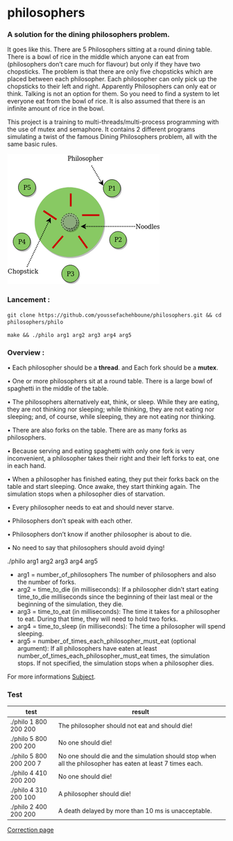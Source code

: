 # philosophers
### A solution for the dining philosophers problem.
It goes like this. There are 5 Philosophers sitting at a round dining table. There is a bowl of rice in the middle which anyone can eat from (philosophers don’t care much for flavour) but only if they have two chopsticks. The problem is that there are only five chopsticks which are placed between each philosopher. Each philosopher can only pick up the chopsticks to their left and right. Apparently Philosophers can only eat or think. Talking is not an option for them. So you need to find a system to let everyone eat from the bowl of rice. It is also assumed that there is an infinite amount of rice in the bowl.

This project is a training to multi-threads/multi-process programming with the use of mutex and semaphore. It contains 2 different programs simulating a twist of the famous Dining Philosophers problem, all with the same basic rules.

![](./demo/problem.png) 

### Lancement :
  ```
git clone https://github.com/youssefachehboune/philosophers.git && cd philosophers/philo
  ```
   ```
make && ./philo arg1 arg2 arg3 arg4 arg5
  ```
### Overview :

• Each philosopher should be a **thread**. and Each fork should be a **mutex**.

• One or more philosophers sit at a round table. There is a large bowl of spaghetti in the middle of the table.

• The philosophers alternatively eat, think, or sleep. While they are eating, they are not thinking nor sleeping; while thinking, they are not eating nor sleeping; and, of course, while sleeping, they are not eating nor thinking.

• There are also forks on the table. There are as many forks as philosophers.

• Because serving and eating spaghetti with only one fork is very inconvenient, a philosopher takes their right and their left forks to eat, one in each hand.

• When a philosopher has finished eating, they put their forks back on the table and start sleeping. Once awake, they start thinking again. The simulation stops when a philosopher dies of starvation.

• Every philosopher needs to eat and should never starve.

• Philosophers don’t speak with each other.

• Philosophers don’t know if another philosopher is about to die.

• No need to say that philosophers should avoid dying!

./philo arg1 arg2 arg3 arg4 arg5

- arg1 = number_of_philosophers The number of philosophers and also the number
of forks.
- arg2 = time_to_die (in milliseconds): If a philosopher didn’t start eating time_to_die milliseconds since the beginning of their last meal or the beginning of the simulation, they die.
- arg3 = time_to_eat (in milliseconds): The time it takes for a philosopher to eat. During that time, they will need to hold two forks.
- arg4 = time_to_sleep (in milliseconds): The time a philosopher will spend sleeping.
- arg5 = number_of_times_each_philosopher_must_eat (optional argument): If all philosophers have eaten at least number_of_times_each_philosopher_must_eat times, the simulation stops. If not specified, the simulation stops when a philosopher dies.

For more informations [Subject](/Philosophers.en.pdf).

### Test


| test | result |
|----------|-------|
| ./philo 1 800 200 200 | The philosopher should not eat and should die!|
| ./philo 5 800 200 200 | No one should die! |
| ./philo 5 800 200 200 7 | No one should die and the simulation should stop when all the philosopher has eaten at least 7 times each. |
| ./philo 4 410 200 200 | No one should die! |
| ./philo 4 310 200 100 | A philosopher should die! |
| ./philo 2 400 200 200 | A death delayed by more than 10 ms is unacceptable. |

[Correction page](/Philosophers_correction.pdf)
